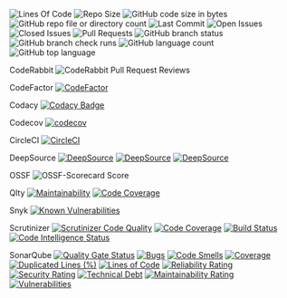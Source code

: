 ![Lines Of Code](https://tokei.rs/b1/github/LCSOGthb/Games)
![Repo Size](https://img.shields.io/github/repo-size/LCSOGthb/Games)
![GitHub code size in bytes](https://img.shields.io/github/languages/code-size/LCSOGthb/Games)
![GitHub repo file or directory count](https://img.shields.io/github/directory-file-count/LCSOGthb/Games)
![Last Commit](https://img.shields.io/github/last-commit/LCSOGthb/Games)
![Open Issues](https://img.shields.io/github/issues/LCSOGthb/Games)
![Closed Issues](https://img.shields.io/github/issues-closed/LCSOGthb/Games)
![Pull Requests](https://img.shields.io/github/issues-pr/LCSOGthb/Games)
![GitHub branch status](https://img.shields.io/github/checks-status/LCSOGthb/Games/main)
![GitHub branch check runs](https://img.shields.io/github/check-runs/LCSOGthb/Games/main)
![GitHub language count](https://img.shields.io/github/languages/count/LCSOGthb/Games)
![GitHub top language](https://img.shields.io/github/languages/top/LCSOGthb/Games)

CodeRabbit
![CodeRabbit Pull Request Reviews](https://img.shields.io/coderabbit/prs/github/LCSOGthb/Games?utm_source=oss&utm_medium=github&utm_campaign=LCSOGthb%2FGames&labelColor=171717&color=FF570A&link=https%3A%2F%2Fcoderabbit.ai&label=CodeRabbit+Reviews)

CodeFactor
[![CodeFactor](https://www.codefactor.io/repository/github/lcsogthb/games/badge)](https://www.codefactor.io/repository/github/lcsogthb/games)

Codacy
[![Codacy Badge](https://app.codacy.com/project/badge/Grade/7453b54fbc364247a59fe455001de0cf)](https://app.codacy.com/gh/LCSOGthb/Games/dashboard?utm_source=gh&utm_medium=referral&utm_content=&utm_campaign=Badge_grade)

Codecov
[![codecov](https://codecov.io/github/LCSOGthb/Games/graph/badge.svg?token=YH1MJBD9W4)](https://codecov.io/github/LCSOGthb/Games)

CircleCI
[![CircleCI](https://dl.circleci.com/status-badge/img/gh/LCSOGthb/Games/tree/main.svg?style=svg)](https://dl.circleci.com/status-badge/redirect/gh/LCSOGthb/Games/tree/main)

DeepSource
[![DeepSource](https://app.deepsource.com/gh/LCSOGthb/Games.svg/?label=code+coverage&show_trend=true&token=hwz7sl1scY_nigBpYJUL0l8N)](https://app.deepsource.com/gh/LCSOGthb/Games/)
[![DeepSource](https://app.deepsource.com/gh/LCSOGthb/Games.svg/?label=active+issues&show_trend=true&token=hwz7sl1scY_nigBpYJUL0l8N)](https://app.deepsource.com/gh/LCSOGthb/Games/)
[![DeepSource](https://app.deepsource.com/gh/LCSOGthb/Games.svg/?label=resolved+issues&show_trend=true&token=hwz7sl1scY_nigBpYJUL0l8N)](https://app.deepsource.com/gh/LCSOGthb/Games/)

OSSF
![OSSF-Scorecard Score](https://img.shields.io/ossf-scorecard/github.com/LCSOGthb/Tools)

Qlty
[![Maintainability](https://qlty.sh/badges/7f71c7d1-f72e-406c-9fac-b8a3d2852be6/maintainability.svg)](https://qlty.sh/gh/LCSOGthb/projects/Games)
[![Code Coverage](https://qlty.sh/badges/7f71c7d1-f72e-406c-9fac-b8a3d2852be6/test_coverage.svg)](https://qlty.sh/gh/LCSOGthb/projects/Games)

Snyk
[![Known Vulnerabilities](https://snyk.io/test/github/LCSOGthb/Games/badge.svg)](https://snyk.io/test/github/LCSOGthb/Games)

Scrutinizer
[![Scrutinizer Code Quality](https://scrutinizer-ci.com/g/LCSOGthb/Games/badges/quality-score.png?b=main)](https://scrutinizer-ci.com/g/LCSOGthb/Games/?branch=main)
[![Code Coverage](https://scrutinizer-ci.com/g/LCSOGthb/Games/badges/coverage.png?b=main)](https://scrutinizer-ci.com/g/LCSOGthb/Games/?branch=main)
[![Build Status](https://scrutinizer-ci.com/g/LCSOGthb/Games/badges/build.png?b=main)](https://scrutinizer-ci.com/g/LCSOGthb/Games/build-status/main)
[![Code Intelligence Status](https://scrutinizer-ci.com/g/LCSOGthb/Games/badges/code-intelligence.svg?b=main)](https://scrutinizer-ci.com/code-intelligence)

SonarQube
[![Quality Gate Status](https://sonarcloud.io/api/project_badges/measure?project=LCSOGthb_Clown&metric=alert_status)](https://sonarcloud.io/summary/new_code?id=LCSOGthb_Clown)
[![Bugs](https://sonarcloud.io/api/project_badges/measure?project=LCSOGthb_Clown&metric=bugs)](https://sonarcloud.io/summary/new_code?id=LCSOGthb_Clown)
[![Code Smells](https://sonarcloud.io/api/project_badges/measure?project=LCSOGthb_Clown&metric=code_smells)](https://sonarcloud.io/summary/new_code?id=LCSOGthb_Clown)
[![Coverage](https://sonarcloud.io/api/project_badges/measure?project=LCSOGthb_Clown&metric=coverage)](https://sonarcloud.io/summary/new_code?id=LCSOGthb_Clown)
[![Duplicated Lines (%)](https://sonarcloud.io/api/project_badges/measure?project=LCSOGthb_Clown&metric=duplicated_lines_density)](https://sonarcloud.io/summary/new_code?id=LCSOGthb_Clown)
[![Lines of Code](https://sonarcloud.io/api/project_badges/measure?project=LCSOGthb_Clown&metric=ncloc)](https://sonarcloud.io/summary/new_code?id=LCSOGthb_Clown)
[![Reliability Rating](https://sonarcloud.io/api/project_badges/measure?project=LCSOGthb_Clown&metric=reliability_rating)](https://sonarcloud.io/summary/new_code?id=LCSOGthb_Clown)
[![Security Rating](https://sonarcloud.io/api/project_badges/measure?project=LCSOGthb_Clown&metric=security_rating)](https://sonarcloud.io/summary/new_code?id=LCSOGthb_Clown)
[![Technical Debt](https://sonarcloud.io/api/project_badges/measure?project=LCSOGthb_Clown&metric=sqale_index)](https://sonarcloud.io/summary/new_code?id=LCSOGthb_Clown)
[![Maintainability Rating](https://sonarcloud.io/api/project_badges/measure?project=LCSOGthb_Clown&metric=sqale_rating)](https://sonarcloud.io/summary/new_code?id=LCSOGthb_Clown)
[![Vulnerabilities](https://sonarcloud.io/api/project_badges/measure?project=LCSOGthb_Clown&metric=vulnerabilities)](https://sonarcloud.io/summary/new_code?id=LCSOGthb_Clown)
